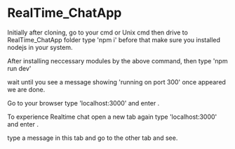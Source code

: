 # RealTime_ChatApp

Initially after cloning, go to your cmd or Unix cmd then drive to RealTime_ChatApp folder
type 'npm i' before that make sure you installed nodejs in your system.

After installing neccessary modules by the above command,
then type 'npm run dev'

wait until you see a message showing 'running on port 300'
once appeared we are done.

Go to your browser type 'localhost:3000' and enter .

To experience Realtime chat
open a new tab again type 'localhost:3000' and enter .

type a message in this tab and go to the other tab and see.
